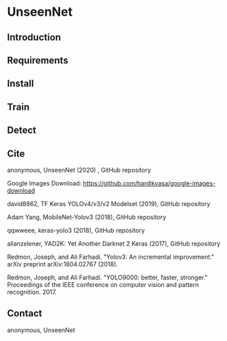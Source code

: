 # UnseenNet
## Introduction
## Requirements
## Install
## Train
## Detect

## Cite
anonymous, UnseenNet (2020) , GitHub repository

Google Images Download: https://github.com/hardikvasa/google-images-download

david8862, TF Keras YOLOv4/v3/v2 Modelset (2019), GitHub repository

Adam Yang, MobileNet-Yolov3 (2018), GitHub repository

qqwweee, keras-yolo3 (2018), GitHub repository

allanzelener, YAD2K: Yet Another Darknet 2 Keras (2017), GitHub repository

Redmon, Joseph, and Ali Farhadi. "Yolov3: An incremental improvement." arXiv preprint arXiv:1804.02767 (2018).

Redmon, Joseph, and Ali Farhadi. "YOLO9000: better, faster, stronger." Proceedings of the IEEE conference on computer vision and pattern recognition. 2017.

## Contact
anonymous, UnseenNet

